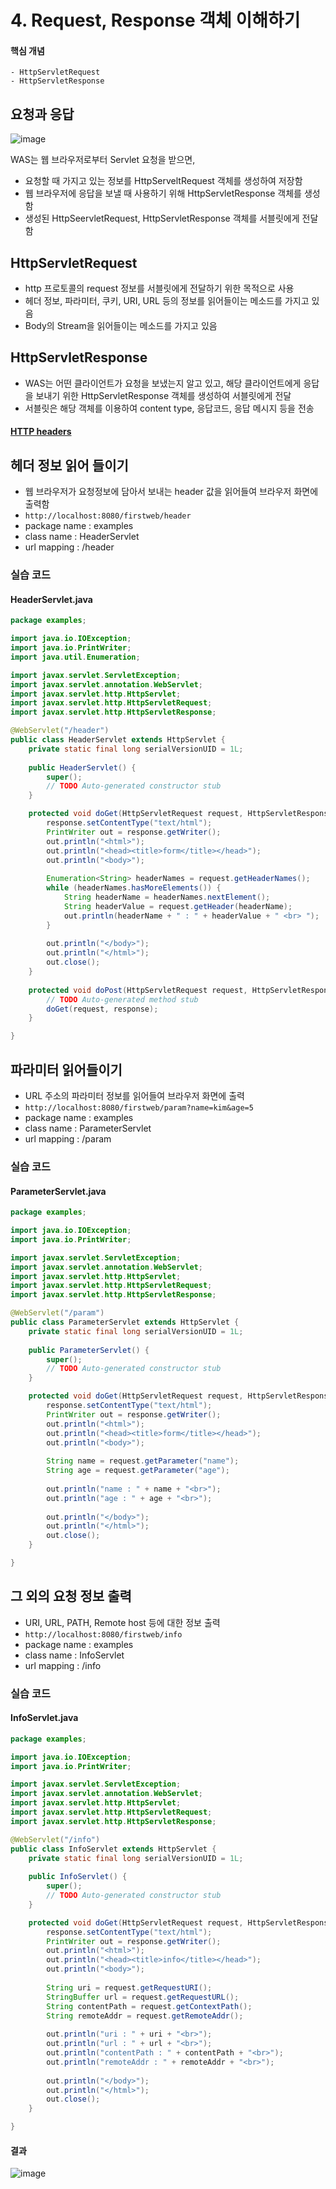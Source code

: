 # 4. Request, Response 객체 이해하기
#### 핵심 개념
```
- HttpServletRequest
- HttpServletResponse
```

## 요청과 응답
![image](https://user-images.githubusercontent.com/57928612/112743901-5cf0f280-8fd6-11eb-970f-f62d8aed1dfd.png)

WAS는 웹 브라우저로부터 Servlet 요청을 받으면,
- 요청할 때 가지고 있는 정보를 HttpServeltRequest 객체를 생성하여 저장함
- 웹 브라우저에 응답을 보낼 때 사용하기 위해 HttpServletResponse 객체를 생성함
- 생성된 HttpSeervletRequest, HttpServletResponse 객체를 서블릿에게 전달함

## HttpServletRequest
- http 프로토콜의 request 정보를 서블릿에게 전달하기 위한 목적으로 사용
- 헤더 정보, 파라미터, 쿠키, URI, URL 등의 정보를 읽어들이는 메소드를 가지고 있음
- Body의 Stream을 읽어들이는 메소드를 가지고 있음

## HttpServletResponse
- WAS는 어떤 클라이언트가 요청을 보냈는지 알고 있고, 해당 클라이언트에게 응답을 보내기 위한 HttpServletResponse 객체를 생성하여 서블릿에게 전달
- 서블릿은 해당 객체를 이용하여 content type, 응답코드, 응답 메시지 등을 전송

#### [HTTP headers](https://developer.mozilla.org/en-US/docs/Web/HTTP/Headers)

## 헤더 정보 읽어 들이기
- 웹 브라우저가 요청정보에 담아서 보내는 header 값을 읽어들여 브라우저 화면에 출력함
- `http://localhost:8080/firstweb/header`
- package name : examples
- class name : HeaderServlet
- url mapping : /header
### 실습 코드
#### HeaderServlet.java
```java
package examples;

import java.io.IOException;
import java.io.PrintWriter;
import java.util.Enumeration;

import javax.servlet.ServletException;
import javax.servlet.annotation.WebServlet;
import javax.servlet.http.HttpServlet;
import javax.servlet.http.HttpServletRequest;
import javax.servlet.http.HttpServletResponse;

@WebServlet("/header")
public class HeaderServlet extends HttpServlet {
    private static final long serialVersionUID = 1L;
       
    public HeaderServlet() {
        super();
        // TODO Auto-generated constructor stub
    }

    protected void doGet(HttpServletRequest request, HttpServletResponse response) throws ServletException, IOException {
        response.setContentType("text/html");
        PrintWriter out = response.getWriter();
        out.println("<html>");
        out.println("<head><title>form</title></head>");
        out.println("<body>");
		
        Enumeration<String> headerNames = request.getHeaderNames();
        while (headerNames.hasMoreElements()) {
            String headerName = headerNames.nextElement();
            String headerValue = request.getHeader(headerName);
            out.println(headerName + " : " + headerValue + " <br> ");
        }
		
        out.println("</body>");
        out.println("</html>");
        out.close();
    }
  
    protected void doPost(HttpServletRequest request, HttpServletResponse response) throws ServletException, IOException {
        // TODO Auto-generated method stub
        doGet(request, response);
    }

}
```

## 파라미터 읽어들이기
- URL 주소의 파라미터 정보를 읽어들여 브라우저 화면에 출력
- `http://localhost:8080/firstweb/param?name=kim&age=5`
- package name : examples
- class name : ParameterServlet
- url mapping : /param
### 실습 코드
#### ParameterServlet.java
```java
package examples;

import java.io.IOException;
import java.io.PrintWriter;

import javax.servlet.ServletException;
import javax.servlet.annotation.WebServlet;
import javax.servlet.http.HttpServlet;
import javax.servlet.http.HttpServletRequest;
import javax.servlet.http.HttpServletResponse;

@WebServlet("/param")
public class ParameterServlet extends HttpServlet {
    private static final long serialVersionUID = 1L;
       
    public ParameterServlet() {
        super();
        // TODO Auto-generated constructor stub
    }

    protected void doGet(HttpServletRequest request, HttpServletResponse response) throws ServletException, IOException {
        response.setContentType("text/html");
        PrintWriter out = response.getWriter();
        out.println("<html>");
        out.println("<head><title>form</title></head>");
        out.println("<body>");
		
        String name = request.getParameter("name");
        String age = request.getParameter("age");
		
        out.println("name : " + name + "<br>");
        out.println("age : " + age + "<br>");
		
        out.println("</body>");
        out.println("</html>");
        out.close();
    }

}
```

## 그 외의 요청 정보 출력
- URI, URL, PATH, Remote host 등에 대한 정보 출력
- `http://localhost:8080/firstweb/info`
- package name : examples
- class name : InfoServlet
- url mapping : /info
### 실습 코드
#### InfoServlet.java
```java
package examples;

import java.io.IOException;
import java.io.PrintWriter;

import javax.servlet.ServletException;
import javax.servlet.annotation.WebServlet;
import javax.servlet.http.HttpServlet;
import javax.servlet.http.HttpServletRequest;
import javax.servlet.http.HttpServletResponse;

@WebServlet("/info")
public class InfoServlet extends HttpServlet {
    private static final long serialVersionUID = 1L;
       
    public InfoServlet() {
        super();
        // TODO Auto-generated constructor stub
    }

    protected void doGet(HttpServletRequest request, HttpServletResponse response) throws ServletException, IOException {
        response.setContentType("text/html");
        PrintWriter out = response.getWriter();
        out.println("<html>");
        out.println("<head><title>info</title></head>");
        out.println("<body>");
		
        String uri = request.getRequestURI();
        StringBuffer url = request.getRequestURL();
        String contentPath = request.getContextPath();
        String remoteAddr = request.getRemoteAddr();
		
        out.println("uri : " + uri + "<br>");
        out.println("url : " + url + "<br>");
        out.println("contentPath : " + contentPath + "<br>");
        out.println("remoteAddr : " + remoteAddr + "<br>");
		
        out.println("</body>");
        out.println("</html>");
        out.close();
    }

}
```
#### 결과
![image](https://user-images.githubusercontent.com/57928612/112744749-b3adfa80-8fdd-11eb-9578-58d011e1689f.png)

